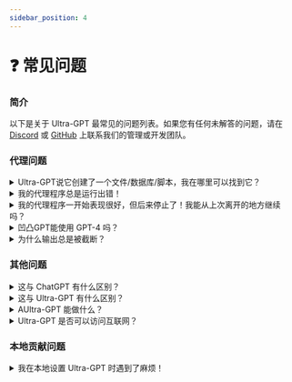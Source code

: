 ```yaml
---
sidebar_position: 4
---
```


# ❓ 常见问题

### 简介

以下是关于 Ultra-GPT 最常见的问题列表。如果您有任何未解答的问题，请在 [Discord](https://discord.gg/jdSBAnmdnY) 或 [GitHub](https://github.com/reworkd/AgentGPT) 上联系我们的管理或开发团队。

### 代理问题

<details>
<summary>Ultra-GPT说它创建了一个文件/数据库/脚本，我在哪里可以找到它？</summary>
目前，AgentGPT无法以这种方式输出，但这是我们正在积极研究的内容。
请关注我们的<a href="/roadmap">路线图</a>，以了解此功能可能何时可用。
</details>

<details>
<summary>我的代理程序总是运行出错！</summary>
由于 API 和基础设施成本，我们必须限制代理程序的运行时间 😢。

为了规避这个问题，您可以访问我们的<a href="/roadmap">设置文档</a>，使用自己的 API 密钥在本地托管 Ultra-GPT。
或者，您可以订阅我们的专业计划以增加限制。
</details>

<details>
<summary>我的代理程序一开始表现很好，但后来停止了！我能从上次离开的地方继续吗？</summary>
目前，所有代理程序运行都是相互隔离的，因此这是不可能的。
这是我们未来要添加的功能之一，但同时，您可以使用它为您生成的信息创建另一个 Ultra-GPT 运行。
请关注我们的<a href="/roadmap">路线图</a>，以了解此功能可能何时可用。
</details>

<details>
<summary>凹凸GPT能使用 GPT-4 吗？</summary>
Ultra-GPT 目前为免费用户使用 GPT-3.5，家里没矿是主要原因
</details>

<details>
<summary>为什么输出总是被截断？</summary>
输出越长，我们生成它的成本就越高。
因此，我们对输出长度进行了限制，这可能会导致较长的消息被截断。
如果您提供自己的 API 密钥，可以通过增加令牌数量来增加设置菜单中的高级设置中的输出长度。
</details>

### 其他问题

<details>
<summary>这与 ChatGPT 有什么区别？</summary>
ChatGPT 是一个很棒的工具，可以让您提出特定的问题并获得结果。它还会跟随对话，因此在收到响应后，您可以继续与其交谈，并且它将记住（在限制范围内）之前讨论过的内容。

另一方面，AgentGPT 是一个 AI 代理平台。您可以配置代理以实现广泛目标，它将自动思考和执行任务以实现该目标。
</details>

<details>
<summary>这与 Ultra-GPT 有什么区别？</summary>
Ultra-GPT 和 AutoGPT 都是涉及自主 AI 代理的项目。Ultra-GPT 是一个本地运行的工具，而 Ultra-GPT 是一个基于 Web 的平台。
</details>

<details>
<summary>AUltra-GPT 能做什么？</summary>
Ultra-GPT 可以做很多事情，但我们也正在努力赋予它更多功能。请访问我们的<a href="/usecases">用例</a>页面，了解人们目前如何使用 AgentGPT。
</details>

<details>
<summary>Ultra-GPT 是否可以访问互联网？</summary>
目前还没有，但这很快就会来！请关注我们的<a href="/roadmap">路线图</a>。
</details>

### 本地贡献问题

<details>
<summary>我在本地设置 Ultra-GPT 时遇到了麻烦！</summary>
请访问我们的<a href="/development/setup">设置文档</a>以诊断任何问题。如果您有未记录的问题，请在<a href="https://github.com/reworkd/AgentGPT/issues">GitHub 上提交问题</a>。
</details>